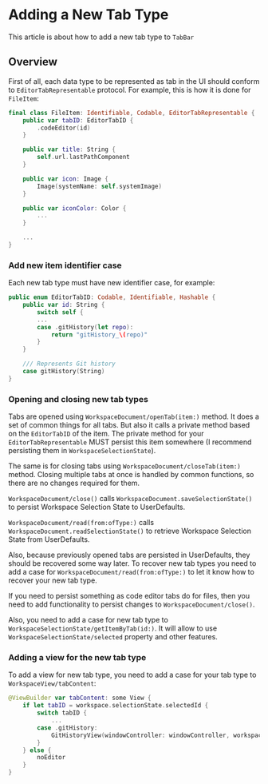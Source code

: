 # Adding a New Tab Type

This article is about how to add a new tab type to `TabBar`

## Overview

First of all, each data type to be represented as tab in the UI should conform to
``EditorTabRepresentable`` protocol. For example, this is how it is done for
`FileItem`:

```swift
final class FileItem: Identifiable, Codable, EditorTabRepresentable {
    public var tabID: EditorTabID {
        .codeEditor(id)
    }

    public var title: String {
        self.url.lastPathComponent
    }

    public var icon: Image {
        Image(systemName: self.systemImage)
    }

    public var iconColor: Color {
        ...
    }

    ...
}
```

### Add new item identifier case

Each new tab type must have new identifier case, for example:
```swift
public enum EditorTabID: Codable, Identifiable, Hashable {
    public var id: String {
        switch self {
        ...
        case .gitHistory(let repo):
            return "gitHistory_\(repo)"
        }
    }

    /// Represents Git history
    case gitHistory(String)
}
```

### Opening and closing new tab types

Tabs are opened using ``WorkspaceDocument/openTab(item:)`` method. It does a set of common
things for all tabs. But also it calls a private method based on the ``EditorTabID`` of the
item. The private method for your ``EditorTabRepresentable`` MUST persist this item
somewhere (I recommend persisting them in ``WorkspaceSelectionState``).

The same is for closing tabs using ``WorkspaceDocument/closeTab(item:)`` method.
Closing multiple tabs at once is handled by common functions, so there are no changes
required for them.

``WorkspaceDocument/close()`` calls `WorkspaceDocument.saveSelectionState()` to persist Workspace Selection State to UserDefaults.

``WorkspaceDocument/read(from:ofType:)`` calls `WorkspaceDocument.readSelectionState()` to retrieve Workspace Selection State from UserDefaults.

Also, because previously opened tabs are persisted in UserDefaults,
they should be recovered some way later. To recover new tab types you need to add
a case for ``WorkspaceDocument/read(from:ofType:)`` to let it know how to recover your new tab type.

If you need to persist something as code editor tabs do for files, then you need to add
functionality to persist changes to ``WorkspaceDocument/close()``.

Also, you need to add a case for new tab type to
``WorkspaceSelectionState/getItemByTab(id:)``. It will allow to use
``WorkspaceSelectionState/selected`` property and other features.

### Adding a view for the new tab type

To add a view for new tab type, you need to add a case for your tab type to
``WorkspaceView/tabContent``:

```swift
@ViewBuilder var tabContent: some View {
    if let tabID = workspace.selectionState.selectedId {
        switch tabID {
            ...
        case .gitHistory:
            GitHistoryView(windowController: windowController, workspace: workspace)
        }
    } else {
        noEditor
    }
}
```
